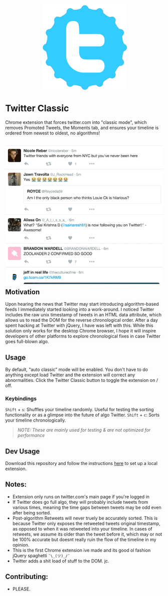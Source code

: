 <p align="center">
  <br />
  <img src="https://raw.githubusercontent.com/artnotfound/twitter-classic/master/classic.png" />
</p>

# Twitter Classic

Chrome extension that forces twitter.com into "classic mode", which removes Promoted Tweets, the Moments tab,
and ensures your timeline is ordered from newest to oldest, no algorithms!

<p align="center" style="margin-bottom: -20px;">
  <br />
  <img width="600" src="https://raw.githubusercontent.com/artnotfound/twitter-classic/master/classic.gif" />
</p>

<!---
## Download

Install via the Chrome Store [here](www.googleplaystorelink.com).
-->

## Motivation

Upon hearing the news that Twitter may start introducing algorithm-based feeds I immediately started looking into
a work-around. I noticed Twitter includes the raw unix timestamp of tweets in an HTML data attribute, which allows 
us to read the DOM for the reverse chronological order. After a day spent hacking at Twitter with jQuery, I have 
was left with this. While this solution only works for the desktop Chrome browser, I hope it will inspire developers 
of other platforms to explore chronological fixes in case Twitter goes full-blown algo.

## Usage

By default, "auto classic" mode will be enabled. You don't have to do anything except load Twitter and the extension 
will correct any abnormalities. Click the Twitter Classic button to toggle the extension on / off.

<!---
Set 'debug' mode to enable console output. You can get to the developer console in Chrome by going to `View` > `Developer` > `JavaScript Console`.
-->

### Keybindings

`Shift` + `s`: Shuffles your timeline randomly. Useful for testing the sorting functionality or as a glimpse into the future of algo Twitter.
`Shift` + `c`: Sorts your timeline chronologically.

> _NOTE: These are mainly used for testing & are not optimized for performance_

## Dev Usage

Download this repository and follow the instructions [here](https://developer.chrome.com/extensions/getstarted#unpacked) to set up a local extension.

## Notes:

* Extension only runs on twitter.com's main page if you're logged in
* If Twitter does go full algo, they will probably include tweets from various times, meaning the time gaps between tweets may be odd even after being sorted.
* Post-algorithm Retweets will never truely be accurately sorted. This is because Twitter only exposes the retweeted tweets original timestamp,
as opposed to when it was retweeted into your timeline. In cases of retweets, we assume its older than the tweet before it, which may or
not be 100% accurate but doesnt really ruin the flow of the timeline in my opinion.
* This is the first Chrome extension ive made and its good ol fashion jQuery spaghetti  `¯\_(ツ)_/¯`
* Twitter adds a shit load of stuff to the DOM. jc.

## Contributing:
  * PLEASE.

